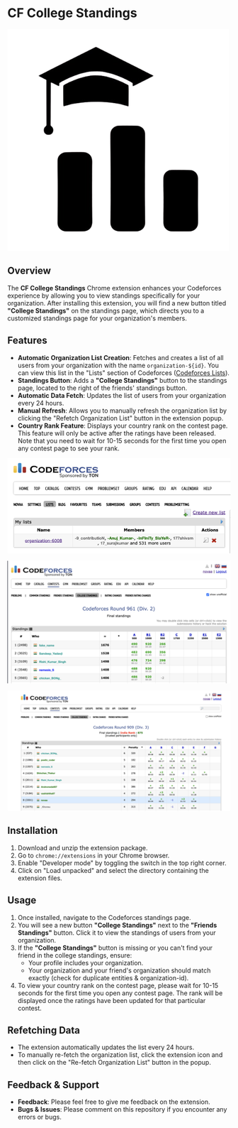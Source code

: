 # CF College Standings

![](assets/logo.png)

## Overview

The **CF College Standings** Chrome extension enhances your Codeforces experience by allowing you to view standings specifically for your organization. After installing this extension, you will find a new button titled **"College Standings"** on the standings page, which directs you to a customized standings page for your organization's members.

## Features

- **Automatic Organization List Creation**: Fetches and creates a list of all users from your organization with the name `organization-${id}`. You can view this list in the "Lists" section of Codeforces ([Codeforces Lists](https://codeforces.com/lists)).
- **Standings Button**: Adds a **"College Standings"** button to the standings page, located to the right of the friends' standings button.
- **Automatic Data Fetch**: Updates the list of users from your organization every 24 hours.
- **Manual Refresh**: Allows you to manually refresh the organization list by clicking the "Refetch Organization List" button in the extension popup.
- **Country Rank Feature**: Displays your country rank on the contest page. This feature will only be active after the ratings have been released. Note that you need to wait for 10-15 seconds for the first time you open any contest page to see your rank.

![organization list](assets/image3.png)

![College standings](assets/image1.png)

![Country Rank](assets/image4.png)


## Installation

1. Download and unzip the extension package.
2. Go to `chrome://extensions` in your Chrome browser.
3. Enable "Developer mode" by toggling the switch in the top right corner.
4. Click on "Load unpacked" and select the directory containing the extension files.

## Usage

1. Once installed, navigate to the Codeforces standings page.
2. You will see a new button **"College Standings"** next to the **"Friends Standings"** button. Click it to view the standings of users from your organization.
3. If the **"College Standings"** button is missing or you can't find your friend in the college standings, ensure:
   - Your profile includes your organization.
   - Your organization and your friend's organization should match exactly (check for duplicate entities & organization-id).
4. To view your country rank on the contest page, please wait for 10-15 seconds for the first time you open any contest page. The rank will be displayed once the ratings have been updated for that particular contest.

## Refetching Data

- The extension automatically updates the list every 24 hours.
- To manually re-fetch the organization list, click the extension icon and then click on the "Re-fetch Organization List" button in the popup.

## Feedback & Support

- **Feedback**: Please feel free to give me feedback on the extension.
- **Bugs & Issues**: Please comment on this repository if you encounter any errors or bugs.
